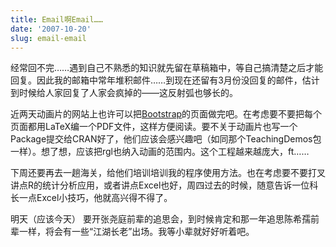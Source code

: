 ```yaml
---
title: Email啊Email……
date: '2007-10-20'
slug: email-email
---
```


经常回不完……遇到自己不熟悉的知识就先留在草稿箱中，等自己搞清楚之后才能回复。因此我的邮箱中常年堆积邮件……到现在还留有3月份没回复的邮件，估计到时候给人家回复了人家会疯掉的——这反射弧也够长的。

近两天动画片的网站上也许可以把[Bootstrap](https://r.yihui.org/stat/machine_learning/bootstrapping/)的页面做完吧。在考虑要不要把每个页面都用LaTeX编一个PDF文件，这样方便阅读。要不关于动画片也写一个Package提交给CRAN好了，他们应该会感兴趣吧（如同那个TeachingDemos包一样）。想了想，应该把rgl也纳入动画的范围内。这个工程越来越庞大，ft……

下周还要再去一趟海关，给他们培训培训我的程序使用方法。也在考虑要不要打叉讲点R的统计分析应用，或者讲点Excel也好，周四过去的时候，随意告诉一位科长一点Excel小技巧，他就高兴得不得了。

明天（应该今天） 要开张尧庭前辈的追思会，到时候肯定和那一年追思陈希孺前辈一样，将会有一些“江湖长老”出场。我等小辈就好好听着吧。

